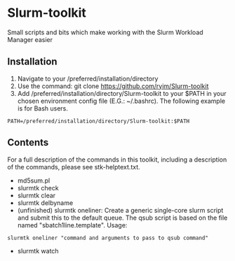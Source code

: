 # Slurm-toolkit
Small scripts and bits which make working with the Slurm Workload Manager easier

## Installation

1. Navigate to your /preferred/installation/directory
1. Use the command: git clone https://github.com/ryim/Slurm-toolkit
1. Add /preferred/installation/directory/Slurm-toolkit to your $PATH in your chosen environment config file (E.G.: ~/.bashrc). The following example is for Bash users.
```
PATH=/preferred/installation/directory/Slurm-toolkit:$PATH
```

## Contents

For a full description of the commands in this toolkit, including a description of the commands, please see stk-helptext.txt.

+ md5sum.pl
+ slurmtk check
+ slurmtk clear
+ slurmtk delbyname
+ (unfinished) slurmtk oneliner: Create a generic single-core slurm script and submit this to the default queue. The qsub script is based on the file named "sbatch1line.template". Usage: 
```
slurmtk oneliner "command and arguments to pass to qsub command"
```
+ slurmtk watch
